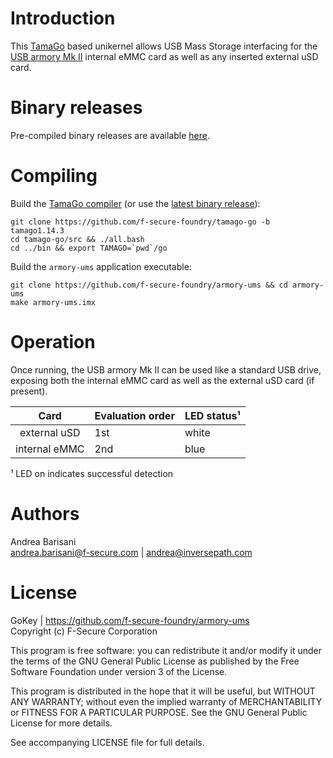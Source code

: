 Introduction
============

This [TamaGo](https://github.com/f-secure-foundry/tamago) based unikernel
allows USB Mass Storage interfacing for the [USB armory Mk II](https://github.com/f-secure-foundry/usbarmory/wiki)
internal eMMC card as well as any inserted external uSD card.

Binary releases
===============

Pre-compiled binary releases are available
[here](https://github.com/f-secure-foundry/armory-ums).

Compiling
=========

Build the [TamaGo compiler](https://github.com/f-secure-foundry/tamago-go)
(or use the [latest binary release](https://github.com/f-secure-foundry/tamago-go/releases/latest)):

```
git clone https://github.com/f-secure-foundry/tamago-go -b tamago1.14.3
cd tamago-go/src && ./all.bash
cd ../bin && export TAMAGO=`pwd`/go
```

Build the `armory-ums` application executable:

```
git clone https://github.com/f-secure-foundry/armory-ums && cd armory-ums
make armory-ums.imx
```

Operation
=========

Once running, the USB armory Mk II can be used like a standard USB drive,
exposing both the internal eMMC card as well as the external uSD card (if
present).

| Card          | Evaluation order | LED status¹ |
|:-------------:|------------------|-------------|
| external uSD  | 1st              | white       |
| internal eMMC | 2nd              | blue        |

¹ LED on indicates successful detection

Authors
=======

Andrea Barisani  
andrea.barisani@f-secure.com | andrea@inversepath.com  

License
=======

GoKey | https://github.com/f-secure-foundry/armory-ums  
Copyright (c) F-Secure Corporation

This program is free software: you can redistribute it and/or modify it under
the terms of the GNU General Public License as published by the Free Software
Foundation under version 3 of the License.

This program is distributed in the hope that it will be useful, but WITHOUT ANY
WARRANTY; without even the implied warranty of MERCHANTABILITY or FITNESS FOR A
PARTICULAR PURPOSE. See the GNU General Public License for more details.

See accompanying LICENSE file for full details.
